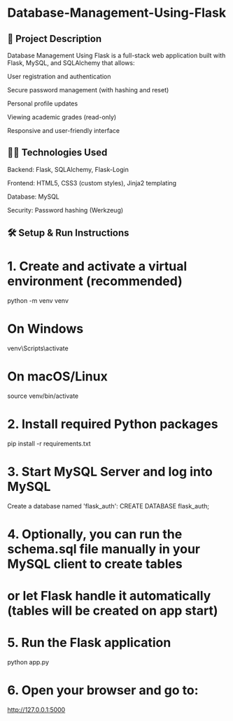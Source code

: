 # Database-Management-Using-Flask

## 📝 Project Description
Database Management Using Flask is a full-stack web application built with Flask, MySQL, and SQLAlchemy that allows:

User registration and authentication

Secure password management (with hashing and reset)

Personal profile updates

Viewing academic grades (read-only)

Responsive and user-friendly interface

## 👨‍💻 Technologies Used
Backend: Flask, SQLAlchemy, Flask-Login

Frontend: HTML5, CSS3 (custom styles), Jinja2 templating

Database: MySQL

Security: Password hashing (Werkzeug)

## 🛠️ Setup & Run Instructions
# 1. Create and activate a virtual environment (recommended)
python -m venv venv

# On Windows
venv\Scripts\activate

# On macOS/Linux
source venv/bin/activate

# 2. Install required Python packages
pip install -r requirements.txt

# 3. Start MySQL Server and log into MySQL
   Create a database named 'flask_auth':
   CREATE DATABASE flask_auth;

# 4. Optionally, you can run the schema.sql file manually in your MySQL client to create tables
#    or let Flask handle it automatically (tables will be created on app start)

# 5. Run the Flask application
python app.py

# 6. Open your browser and go to:
http://127.0.0.1:5000


